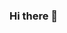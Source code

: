 ### Hi there 👋

<!--
**La7z/La7z** is a ✨ _special_ ✨ repository because its `README.md` (this file) appears on your GitHub profile.

Here are some ideas to get you started:

- 🔭 I'm currently working on somewhere in world
- 🌱 I'm newbie and still learning
- :computer: Love to explores new thing especially on Cyber
-->
